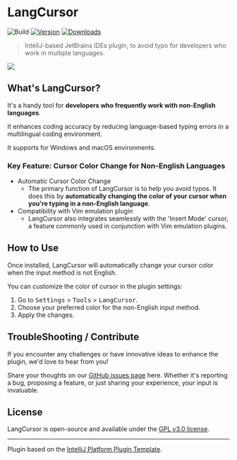 # LangCursor

![Build](https://github.com/lauvsong/LangCursor/workflows/Build/badge.svg)
[![Version](https://img.shields.io/jetbrains/plugin/v/PLUGIN_ID.svg)](https://plugins.jetbrains.com/plugin/PLUGIN_ID)
[![Downloads](https://img.shields.io/jetbrains/plugin/d/PLUGIN_ID.svg)](https://plugins.jetbrains.com/plugin/PLUGIN_ID)

> IntellJ-based JetBrains IDEs plugin, to avoid typo for developers who work in multiple languages.

![](https://github.com/lauvsong/LangCursor/blob/main/medias/langcursor.gif)

<!-- Plugin description -->

## What's LangCursor?

It's a handy tool for **developers who frequently work with non-English languages**.

It enhances coding accuracy by reducing language-based typing errors in a multilingual coding environment.

It supports for Windows and macOS environments.

### Key Feature: Cursor Color Change for Non-English Languages
- Automatic Cursor Color Change
  - The primary function of LangCursor is to help you avoid typos. It does this by **automatically changing the color of your cursor when you're typing in a non-English language**.
- Compatibility with Vim emulation plugin
  - LangCursor also integrates seamlessly with the 'Insert Mode' cursor, a feature commonly used in conjunction with Vim emulation plugins.<!-- Plugin description end -->

## How to Use
Once installed, LangCursor will automatically change your cursor color when the input method is not English.

You can customize the color of cursor in the plugin settings:

1. Go to <kbd>Settings</kbd> > <kbd>Tools</kbd> > <kbd>LangCursor</kbd>.
2. Choose your preferred color for the non-English input method.
3. Apply the changes.

## TroubleShooting / Contribute
If you encounter any challenges or have innovative ideas to enhance the plugin, we'd love to hear from you!

Share your thoughts on our [GitHub issues page][issuePage] here. Whether it's reporting a bug, proposing a feature, or just sharing your experience, your input is invaluable.

## License
LangCursor is open-source and available under the [GPL v3.0 license][license].

<!-- Plugin description end -->

---
Plugin based on the [IntelliJ Platform Plugin Template][template].

[license]: https://github.com/lauvsong/LangCursor/blob/main/LICENSE
[issuePage]: https://github.com/lauvsong/LangCursor/issues/new
[template]: https://github.com/JetBrains/intellij-platform-plugin-template
[docs:plugin-description]: https://plugins.jetbrains.com/docs/intellij/plugin-user-experience.html#plugin-description-and-presentation
